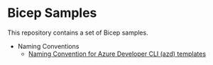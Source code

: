 # Bicep Samples

This repository contains a set of Bicep samples.

- Naming Conventions
    - [Naming Convention for Azure Developer CLI (azd) templates](./naming-conventions/naming-conventions-azd/naming-conventions-azd.md)